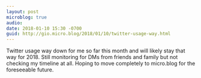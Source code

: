 ```yaml
---
layout: post
microblog: true
audio: 
date: 2018-01-10 15:30 -0700
guid: http://gio.micro.blog/2018/01/10/twitter-usage-way.html
---
```

Twitter usage way down for me so far this month and will likely stay that way for 2018. Still monitoring for DMs from friends and family but not checking my timeline at all. Hoping to move completely to micro.blog for the foreseeable future. 
